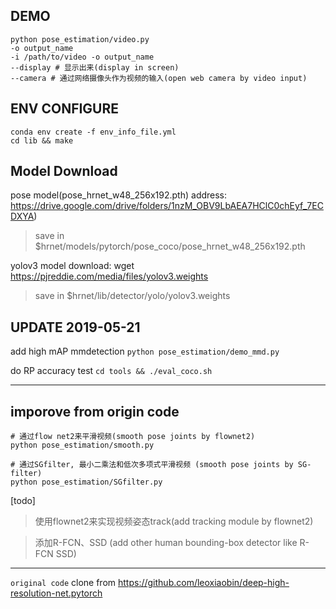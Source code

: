 
## DEMO
```
python pose_estimation/video.py
-o output_name
-i /path/to/video -o output_name
--display # 显示出来(display in screen)
--camera # 通过网络摄像头作为视频的输入(open web camera by video input)

```


## ENV CONFIGURE 
```
conda env create -f env_info_file.yml 
cd lib && make
```

## Model Download 
pose model(pose_hrnet_w48_256x192.pth) address: https://drive.google.com/drive/folders/1nzM_OBV9LbAEA7HClC0chEyf_7ECDXYA)   
>save in $hrnet/models/pytorch/pose_coco/pose_hrnet_w48_256x192.pth   


yolov3 model download: wget https://pjreddie.com/media/files/yolov3.weights
>save in $hrnet/lib/detector/yolo/yolov3.weights




## UPDATE 2019-05-21
add high mAP mmdetection
`python pose_estimation/demo_mmd.py`
<br>

do RP accuracy  test
`cd tools && ./eval_coco.sh`



---

## imporove from origin code

```
# 通过flow net2来平滑视频(smooth pose joints by flownet2)
python pose_estimation/smooth.py

# 通过SGfilter, 最小二乘法和低次多项式平滑视频 (smooth pose joints by SG-filter)
python pose_estimation/SGfilter.py

```

[todo]
 > 使用flownet2来实现视频姿态track(add tracking module by flownet2)

 > 添加R-FCN、SSD (add other human bounding-box detector like R-FCN SSD)




---


`original code`
clone from https://github.com/leoxiaobin/deep-high-resolution-net.pytorch

